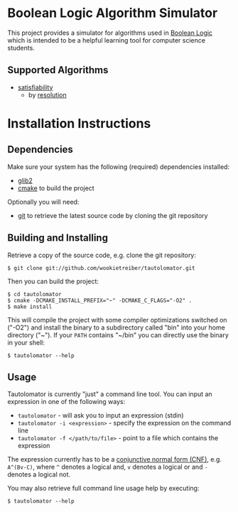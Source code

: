 Boolean Logic Algorithm Simulator
=================================

This project provides a simulator for algorithms used in [Boolean Logic][1]
which is intended to be a helpful learning tool for computer science students.


Supported Algorithms
--------------------

- [satisfiability][6]
  - by [resolution][7]


Installation Instructions
=========================

Dependencies
------------

Make sure your system has the following (required) dependencies installed:

- [glib2][2]
- [cmake][3] to build the project

Optionally you will need:

- [git][4] to retrieve the latest source code by cloning the git repository

Building and Installing
-----------------------

Retrieve a copy of the source code, e.g. clone the git repository:

```
$ git clone git://github.com/wookietreiber/tautolomator.git
```

Then you can build the project:

```
$ cd tautolomator
$ cmake -DCMAKE_INSTALL_PREFIX="~" -DCMAKE_C_FLAGS="-O2" .
$ make install
```

This will compile the project with some compiler optimizations switched on
("-O2") and install the binary to a subdirectory called "bin" into your home
directory ("~"). If your `PATH` contains "~/bin" you can directly use the
binary in your shell:

```
$ tautolomator --help
```

Usage
-----

Tautolomator is currently "just" a command line tool. You can input an
expression in one of the following ways:

- `tautolomator` - will ask you to input an expression (stdin)
- `tautolomator -i <expression>` - specify the expression on the command line
- `tautolomator -f </path/to/file>` - point to a file which contains the
  expression

The expression currently has to be a [conjunctive normal form (CNF)][5], e.g.
`A^(Bv-C)`, where `^` denotes a logical and, `v` denotes a logical or and `-`
denotes a logical not.

You may also retrieve full command line usage help by executing:

```
$ tautolomator --help
```


[1]: http://en.wikipedia.org/wiki/Boolean_logic
[2]: http://developer.gnome.org/glib/
[3]: http://www.cmake.org/
[4]: http://git-scm.com/
[5]: http://en.wikipedia.org/wiki/Conjunctive_normal_form
[6]: http://en.wikipedia.org/wiki/Boolean_satisfiability_problem
[7]: http://en.wikipedia.org/wiki/Resolution_(logic)

